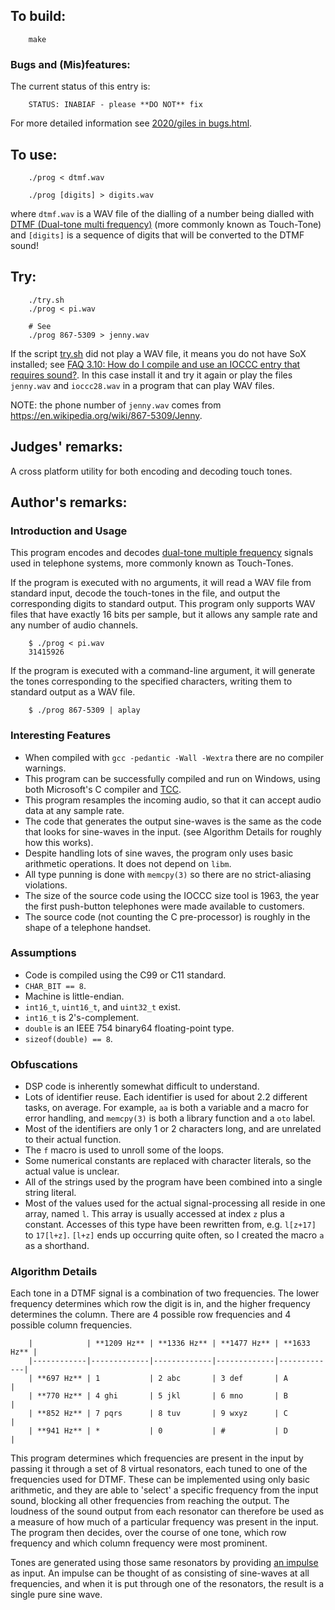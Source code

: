 ## To build:

``` <!---sh-->
    make
```


### Bugs and (Mis)features:

The current status of this entry is:

```
    STATUS: INABIAF - please **DO NOT** fix
```

For more detailed information see [2020/giles in bugs.html](../../bugs.html#2020_giles).


## To use:

``` <!---sh-->
    ./prog < dtmf.wav

    ./prog [digits] > digits.wav
```

where `dtmf.wav` is a WAV file of the dialling of a number being dialled with
[DTMF (Dual-tone multi
frequency)](https://en.wikipedia.org/wiki/Dual-tone_multi-frequency_signaling)
(more commonly known as Touch-Tone) and `[digits]` is a sequence of digits that
will be converted to the DTMF sound!


## Try:

``` <!---sh-->
    ./try.sh
    ./prog < pi.wav

    # See
    ./prog 867-5309 > jenny.wav
```

If the script [try.sh](%%REPO_URL%%/2020/giles/try.sh) did not play a WAV file, it means you do not have
SoX installed; see [FAQ 3.10: How do I compile and use an IOCCC entry that
requires sound?](../../faq.html#sox). In this case install it and try it again or
play the files `jenny.wav` and `ioccc28.wav` in a program that can play WAV
files.

NOTE: the phone number of `jenny.wav` comes from
<https://en.wikipedia.org/wiki/867-5309/Jenny>.


## Judges' remarks:

A cross platform utility for both encoding and decoding touch tones.


## Author's remarks:

### Introduction and Usage

This program encodes and decodes [dual-tone multiple
frequency](https://en.wikipedia.org/wiki/Dual-tone_multi-frequency_signaling)
signals used in telephone systems, more commonly known as Touch-Tones.

If the program is executed with no arguments, it will read a WAV file from
standard input, decode the touch-tones in the file, and output the corresponding
digits to standard output. This program only supports WAV files that have
exactly 16 bits per sample, but it allows any sample rate and any number of
audio channels.


``` <!---sh-->
    $ ./prog < pi.wav
    31415926
```

If the program is executed with a command-line argument, it will generate the
tones corresponding to the specified characters, writing them to standard output
as a WAV file.

``` <!---sh-->
    $ ./prog 867-5309 | aplay
```

### Interesting Features

* When compiled with `gcc -pedantic -Wall -Wextra` there are no compiler
warnings.
* This program can be successfully compiled and run on Windows, using both
Microsoft's C compiler and [TCC](https://bellard.org/tcc/).
* This program resamples the incoming audio, so that it can accept audio data at
any sample rate.
* The code that generates the output sine-waves is the same as the code that
looks for sine-waves in the input. (see Algorithm Details for roughly how this
works).
* Despite handling lots of sine waves, the program only uses basic arithmetic
operations. It does not depend on `libm`.
* All type punning is done with `memcpy(3)` so there are no strict-aliasing
violations.
* The size of the source code using the IOCCC size tool is 1963, the year the
first push-button telephones were made available to customers.
* The source code (not counting the C pre-processor) is roughly in the shape of
a telephone handset.


### Assumptions

* Code is compiled using the C99 or C11 standard.
* `CHAR_BIT == 8`.
* Machine is little-endian.
* `int16_t`, `uint16_t`, and `uint32_t` exist.
* `int16_t` is 2's-complement.
* `double` is an IEEE 754 binary64 floating-point type.
* `sizeof(double) == 8`.


### Obfuscations

* DSP code is inherently somewhat difficult to understand.
* Lots of identifier reuse. Each identifier is used for about 2.2 different
tasks, on average. For example, `aa` is both a variable and a macro for error
handling, and `memcpy(3)` is both a library function and a `oto` label.
* Most of the identifiers are only 1 or 2 characters long, and are unrelated to
their actual function.
* The `f` macro is used to unroll some of the loops.
* Some numerical constants are replaced with character literals, so the actual
value is unclear.
* All of the strings used by the program have been combined into a single string
literal.
* Most of the values used for the actual signal-processing all reside in one
array, named `l`. This array is usually accessed at index `z` plus a constant.
Accesses of this type have been rewritten from, e.g. `l[z+17]` to `17[l+z]`.
`[l+z]` ends up occurring quite often, so I created the macro `a` as a
shorthand.


### Algorithm Details

Each tone in a DTMF signal is a combination of two frequencies. The lower
frequency determines which row the digit is in, and the higher frequency
determines the column. There are 4 possible row frequencies and 4 possible
column frequencies.

```
    |            | **1209 Hz** | **1336 Hz** | **1477 Hz** | **1633 Hz** |
    |------------|-------------|-------------|-------------|-------------|
    | **697 Hz** | 1           | 2 abc       | 3 def       | A           |
    | **770 Hz** | 4 ghi       | 5 jkl       | 6 mno       | B           |
    | **852 Hz** | 7 pqrs      | 8 tuv       | 9 wxyz      | C           |
    | **941 Hz** | *           | 0           | #           | D           |
```

This program determines which frequencies are present in the input by passing it
through a set of 8 virtual resonators, each tuned to one of the frequencies used
for DTMF. These can be implemented using only basic arithmetic, and they are
able to 'select' a specific frequency from the input sound, blocking all other
frequencies from reaching the output. The loudness of the sound output from each
resonator can therefore be used as a measure of how much of a particular
frequency was present in the input. The program then decides, over the course of
one tone, which row frequency and which column frequency were most prominent.

Tones are generated using those same resonators by providing [an
impulse](https://en.wikipedia.org/wiki/Kronecker_delta#Digital_signal_processing)
as input. An impulse can be thought of as consisting of sine-waves at all
frequencies, and when it is put through one of the resonators, the result is a
single pure sine wave.

<!--

    Copyright © 1984-2024 by Landon Curt Noll. All Rights Reserved.

    You are free to share and adapt this file under the terms of this license:

	Creative Commons Attribution-ShareAlike 4.0 International (CC BY-SA 4.0)

    For more information, see:

	https://creativecommons.org/licenses/by-sa/4.0/

-->
